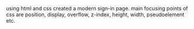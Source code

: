 using html and css created a modern sign-in page. main focusing points of css are position, display, overflow, z-index, height, width, pseudoelement etc.

